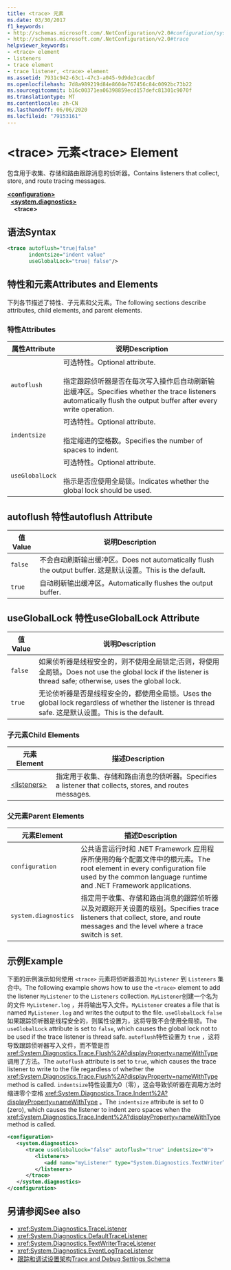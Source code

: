 ```yaml
---
title: <trace> 元素
ms.date: 03/30/2017
f1_keywords:
- http://schemas.microsoft.com/.NetConfiguration/v2.0#configuration/system.diagnostics/trace
- http://schemas.microsoft.com/.NetConfiguration/v2.0#trace
helpviewer_keywords:
- <trace> element
- listeners
- trace element
- trace listener, <trace> element
ms.assetid: 7931c942-63c1-47c3-a045-9d9de3cacdbf
ms.openlocfilehash: 7d8a989219d84e8604e767456c84c0092bc73b22
ms.sourcegitcommit: b16c00371ea06398859ecd157defc81301c9070f
ms.translationtype: MT
ms.contentlocale: zh-CN
ms.lasthandoff: 06/06/2020
ms.locfileid: "79153161"
---
```

# <a name="trace-element"></a><span data-ttu-id="c6d5a-102">\<trace> 元素</span><span class="sxs-lookup"><span data-stu-id="c6d5a-102">\<trace> Element</span></span>
<span data-ttu-id="c6d5a-103">包含用于收集、存储和路由跟踪消息的侦听器。</span><span class="sxs-lookup"><span data-stu-id="c6d5a-103">Contains listeners that collect, store, and route tracing messages.</span></span>  
  
[**\<configuration>**](../configuration-element.md)  
&nbsp;&nbsp;[**\<system.diagnostics>**](system-diagnostics-element.md)  
&nbsp;&nbsp;&nbsp;&nbsp;**\<trace>**  
  
## <a name="syntax"></a><span data-ttu-id="c6d5a-104">语法</span><span class="sxs-lookup"><span data-stu-id="c6d5a-104">Syntax</span></span>  
  
```xml  
<trace autoflush="true|false"
       indentsize="indent value"  
       useGlobalLock="true| false"/>  
```  
  
## <a name="attributes-and-elements"></a><span data-ttu-id="c6d5a-105">特性和元素</span><span class="sxs-lookup"><span data-stu-id="c6d5a-105">Attributes and Elements</span></span>  
 <span data-ttu-id="c6d5a-106">下列各节描述了特性、子元素和父元素。</span><span class="sxs-lookup"><span data-stu-id="c6d5a-106">The following sections describe attributes, child elements, and parent elements.</span></span>  
  
### <a name="attributes"></a><span data-ttu-id="c6d5a-107">特性</span><span class="sxs-lookup"><span data-stu-id="c6d5a-107">Attributes</span></span>  
  
|<span data-ttu-id="c6d5a-108">属性</span><span class="sxs-lookup"><span data-stu-id="c6d5a-108">Attribute</span></span>|<span data-ttu-id="c6d5a-109">说明</span><span class="sxs-lookup"><span data-stu-id="c6d5a-109">Description</span></span>|  
|---------------|-----------------|  
|`autoflush`|<span data-ttu-id="c6d5a-110">可选特性。</span><span class="sxs-lookup"><span data-stu-id="c6d5a-110">Optional attribute.</span></span><br /><br /> <span data-ttu-id="c6d5a-111">指定跟踪侦听器是否在每次写入操作后自动刷新输出缓冲区。</span><span class="sxs-lookup"><span data-stu-id="c6d5a-111">Specifies whether the trace listeners automatically flush the output buffer after every write operation.</span></span>|  
|`indentsize`|<span data-ttu-id="c6d5a-112">可选特性。</span><span class="sxs-lookup"><span data-stu-id="c6d5a-112">Optional attribute.</span></span><br /><br /> <span data-ttu-id="c6d5a-113">指定缩进的空格数。</span><span class="sxs-lookup"><span data-stu-id="c6d5a-113">Specifies the number of spaces to indent.</span></span>|  
|`useGlobalLock`|<span data-ttu-id="c6d5a-114">可选特性。</span><span class="sxs-lookup"><span data-stu-id="c6d5a-114">Optional attribute.</span></span><br /><br /> <span data-ttu-id="c6d5a-115">指示是否应使用全局锁。</span><span class="sxs-lookup"><span data-stu-id="c6d5a-115">Indicates whether the global lock should be used.</span></span>|  
  
## <a name="autoflush-attribute"></a><span data-ttu-id="c6d5a-116">autoflush 特性</span><span class="sxs-lookup"><span data-stu-id="c6d5a-116">autoflush Attribute</span></span>  
  
|<span data-ttu-id="c6d5a-117">值</span><span class="sxs-lookup"><span data-stu-id="c6d5a-117">Value</span></span>|<span data-ttu-id="c6d5a-118">说明</span><span class="sxs-lookup"><span data-stu-id="c6d5a-118">Description</span></span>|  
|-----------|-----------------|  
|`false`|<span data-ttu-id="c6d5a-119">不会自动刷新输出缓冲区。</span><span class="sxs-lookup"><span data-stu-id="c6d5a-119">Does not automatically flush the output buffer.</span></span> <span data-ttu-id="c6d5a-120">这是默认设置。</span><span class="sxs-lookup"><span data-stu-id="c6d5a-120">This is the default.</span></span>|  
|`true`|<span data-ttu-id="c6d5a-121">自动刷新输出缓冲区。</span><span class="sxs-lookup"><span data-stu-id="c6d5a-121">Automatically flushes the output buffer.</span></span>|  
  
## <a name="usegloballock-attribute"></a><span data-ttu-id="c6d5a-122">useGlobalLock 特性</span><span class="sxs-lookup"><span data-stu-id="c6d5a-122">useGlobalLock Attribute</span></span>  
  
|<span data-ttu-id="c6d5a-123">值</span><span class="sxs-lookup"><span data-stu-id="c6d5a-123">Value</span></span>|<span data-ttu-id="c6d5a-124">说明</span><span class="sxs-lookup"><span data-stu-id="c6d5a-124">Description</span></span>|  
|-----------|-----------------|  
|`false`|<span data-ttu-id="c6d5a-125">如果侦听器是线程安全的，则不使用全局锁定;否则，将使用全局锁。</span><span class="sxs-lookup"><span data-stu-id="c6d5a-125">Does not use the global lock if the listener is thread safe; otherwise, uses the global lock.</span></span>|  
|`true`|<span data-ttu-id="c6d5a-126">无论侦听器是否是线程安全的，都使用全局锁。</span><span class="sxs-lookup"><span data-stu-id="c6d5a-126">Uses the global lock regardless of whether the listener is thread safe.</span></span> <span data-ttu-id="c6d5a-127">这是默认设置。</span><span class="sxs-lookup"><span data-stu-id="c6d5a-127">This is the default.</span></span>|  
  
### <a name="child-elements"></a><span data-ttu-id="c6d5a-128">子元素</span><span class="sxs-lookup"><span data-stu-id="c6d5a-128">Child Elements</span></span>  
  
|<span data-ttu-id="c6d5a-129">元素</span><span class="sxs-lookup"><span data-stu-id="c6d5a-129">Element</span></span>|<span data-ttu-id="c6d5a-130">描述</span><span class="sxs-lookup"><span data-stu-id="c6d5a-130">Description</span></span>|  
|-------------|-----------------|  
|[\<listeners>](listeners-element-for-trace.md)|<span data-ttu-id="c6d5a-131">指定用于收集、存储和路由消息的侦听器。</span><span class="sxs-lookup"><span data-stu-id="c6d5a-131">Specifies a listener that collects, stores, and routes messages.</span></span>|  
  
### <a name="parent-elements"></a><span data-ttu-id="c6d5a-132">父元素</span><span class="sxs-lookup"><span data-stu-id="c6d5a-132">Parent Elements</span></span>  
  
|<span data-ttu-id="c6d5a-133">元素</span><span class="sxs-lookup"><span data-stu-id="c6d5a-133">Element</span></span>|<span data-ttu-id="c6d5a-134">描述</span><span class="sxs-lookup"><span data-stu-id="c6d5a-134">Description</span></span>|  
|-------------|-----------------|  
|`configuration`|<span data-ttu-id="c6d5a-135">公共语言运行时和 .NET Framework 应用程序所使用的每个配置文件中的根元素。</span><span class="sxs-lookup"><span data-stu-id="c6d5a-135">The root element in every configuration file used by the common language runtime and .NET Framework applications.</span></span>|  
|`system.diagnostics`|<span data-ttu-id="c6d5a-136">指定用于收集、存储和路由消息的跟踪侦听器以及对跟踪开关设置的级别。</span><span class="sxs-lookup"><span data-stu-id="c6d5a-136">Specifies trace listeners that collect, store, and route messages and the level where a trace switch is set.</span></span>|  
  
## <a name="example"></a><span data-ttu-id="c6d5a-137">示例</span><span class="sxs-lookup"><span data-stu-id="c6d5a-137">Example</span></span>  
 <span data-ttu-id="c6d5a-138">下面的示例演示如何使用 `<trace>` 元素将侦听器添加 `MyListener` 到 `Listeners` 集合中。</span><span class="sxs-lookup"><span data-stu-id="c6d5a-138">The following example shows how to use the `<trace>` element to add the listener `MyListener` to the `Listeners` collection.</span></span> <span data-ttu-id="c6d5a-139">`MyListener`创建一个名为的文件 `MyListener.log` ，并将输出写入文件。</span><span class="sxs-lookup"><span data-stu-id="c6d5a-139">`MyListener` creates a file that is named `MyListener.log` and writes the output to the file.</span></span> <span data-ttu-id="c6d5a-140">`useGlobalLock` `false` 如果跟踪侦听器是线程安全的，则属性设置为，这将导致不会使用全局锁。</span><span class="sxs-lookup"><span data-stu-id="c6d5a-140">The `useGlobalLock` attribute is set to `false`, which causes the global lock not to be used if the trace listener is thread safe.</span></span> <span data-ttu-id="c6d5a-141">`autoflush`特性设置为 `true` ，这将导致跟踪侦听器写入文件，而不管是否 <xref:System.Diagnostics.Trace.Flush%2A?displayProperty=nameWithType> 调用了方法。</span><span class="sxs-lookup"><span data-stu-id="c6d5a-141">The `autoflush` attribute is set to `true`, which causes the trace listener to write to the file regardless of whether the <xref:System.Diagnostics.Trace.Flush%2A?displayProperty=nameWithType> method is called.</span></span> <span data-ttu-id="c6d5a-142">`indentsize`特性设置为0（零），这会导致侦听器在调用方法时缩进零个空格 <xref:System.Diagnostics.Trace.Indent%2A?displayProperty=nameWithType> 。</span><span class="sxs-lookup"><span data-stu-id="c6d5a-142">The `indentsize` attribute is set to 0 (zero), which causes the listener to indent zero spaces when the <xref:System.Diagnostics.Trace.Indent%2A?displayProperty=nameWithType> method is called.</span></span>  
  
```xml  
<configuration>  
   <system.diagnostics>  
      <trace useGlobalLock="false" autoflush="true" indentsize="0">  
         <listeners>  
            <add name="myListener" type="System.Diagnostics.TextWriterTraceListener, system version=1.0.3300.0, Culture=neutral, PublicKeyToken=b77a5c561934e089" initializeData="c:\myListener.log" />  
         </listeners>  
      </trace>  
   </system.diagnostics>  
</configuration>  
```  
  
## <a name="see-also"></a><span data-ttu-id="c6d5a-143">另请参阅</span><span class="sxs-lookup"><span data-stu-id="c6d5a-143">See also</span></span>

- <xref:System.Diagnostics.TraceListener>
- <xref:System.Diagnostics.DefaultTraceListener>
- <xref:System.Diagnostics.TextWriterTraceListener>
- <xref:System.Diagnostics.EventLogTraceListener>
- [<span data-ttu-id="c6d5a-144">跟踪和调试设置架构</span><span class="sxs-lookup"><span data-stu-id="c6d5a-144">Trace and Debug Settings Schema</span></span>](index.md)
